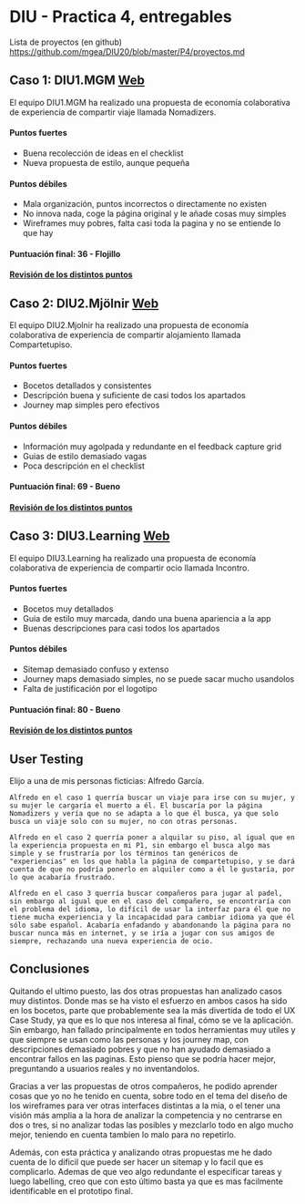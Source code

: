 # DIU - Practica 4, entregables

Lista de proyectos (en github) https://github.com/mgea/DIU20/blob/master/P4/proyectos.md


## Caso 1: DIU1.MGM	[Web](https://github.com/Manu8G/DIU20)

El equipo DIU1.MGM ha realizado una propuesta de economía colaborativa de experiencia de compartir viaje llamada Nomadizers.

#### Puntos fuertes

- Buena recolección de ideas en el checklist
- Nueva propuesta de estilo, aunque pequeña

#### Puntos débiles

- Mala organización, puntos incorrectos o directamente no existen
- No innova nada, coge la página original y le añade cosas muy simples
- Wireframes muy pobres, falta casi toda la pagina y no se entiende lo que hay

#### Puntuación final: 36 - Flojillo 

#### [Revisión de los distintos puntos](DIU1.MGM_review.pdf)


## Caso 2: DIU2.Mjölnir	[Web](https://github.com/Nintwarr/DIU20)

El equipo DIU2.Mjolnir ha realizado una propuesta de economía colaborativa de experiencia de compartir alojamiento llamada Compartetupiso.

#### Puntos fuertes

- Bocetos detallados y consistentes
- Descripción buena y suficiente de casi todos los apartados
- Journey map simples pero efectivos

#### Puntos débiles

- Información muy agolpada y redundante en el feedback capture grid
- Guias de estilo demasiado vagas
- Poca descripción en el checklist

#### Puntuación final: 69 - Bueno

#### [Revisión de los distintos puntos](/DIU2.Mjolnir_review.pdf)


## Caso 3: DIU3.Learning	[Web](https://github.com/salva12345678/DIU)

El equipo DIU3.Learning ha realizado una propuesta de economía colaborativa de experiencia de compartir ocio llamada Incontro.

#### Puntos fuertes

- Bocetos muy detallados 
- Guia de estilo muy marcada, dando una buena apariencia a la app
- Buenas descripciones para casi todos los apartados

#### Puntos débiles

- Sitemap demasiado confuso y extenso
- Journey maps demasiado simples, no se puede sacar mucho usandolos
- Falta de justificación por el logotipo 

#### Puntuación final: 80 - Bueno

#### [Revisión de los distintos puntos](/DIU3.Learning_review)

## User Testing

Elijo a una de mis personas ficticias: Alfredo García.

	Alfredo en el caso 1 querría buscar un viaje para irse con su mujer, y su mujer le cargaría el muerto a él. El buscaría por la página Nomadizers y vería que no se adapta a lo que él busca, ya que solo busca un viaje solo con su mujer, no con otras personas.
	
	Alfredo en el caso 2 querría poner a alquilar su piso, al igual que en la experiencia propuesta en mi P1, sin embargo el busca algo mas simple y se frustraría por los términos tan genéricos de "experiencias" en los que habla la página de compartetupiso, y se dará cuenta de que no podría ponerlo en alquiler como a él le gustaría, por lo que acabaría frustrado.
	
	Alfredo en el caso 3 querría buscar compañeros para jugar al padel, sin embargo al igual que en el caso del compañero, se encontraría con el problema del idioma, lo difícil de usar la interfaz para él que no tiene mucha experiencia y la incapacidad para cambiar idioma ya que él sólo sabe español. Acabaría enfadando y abandonando la página para no buscar nunca más en internet, y se iría a jugar con sus amigos de siempre, rechazando una nueva experiencia de ocio.


## Conclusiones

Quitando el ultimo puesto, las dos otras propuestas han analizado casos muy distintos. Donde mas se ha visto el esfuerzo en ambos casos ha sido en los bocetos, parte que probablemente sea la más divertida de todo el UX Case Study, ya que es lo que nos interesa al final, cómo se ve la aplicación. Sin embargo, han fallado principalmente en todos herramientas muy utiles y que siempre se usan como las personas y los journey map, con descripciones demasiado pobres y que no han ayudado demasiado a encontrar fallos en las paginas. Esto pienso que se podría hacer mejor, preguntando a usuarios reales y no inventandolos.

Gracias a ver las propuestas de otros compañeros, he podido aprender cosas que yo no he tenido en cuenta, sobre todo en el tema del diseño de los wireframes para ver otras interfaces distintas a la mia, o el tener una visión más amplia a la hora de analizar la competencia y no centrarse en dos o tres, si no analizar todas las posibles y mezclarlo todo en algo mucho mejor, teniendo en cuenta tambien lo malo para no repetirlo.

Además, con esta práctica y analizando otras propuestas me he dado cuenta de lo dificil que puede ser hacer un sitemap y lo facil que es complicarlo. Ademas de que veo algo redundante el especificar tareas y luego labelling, creo que con esto último basta ya que es mas facilmente identificable en el prototipo final.